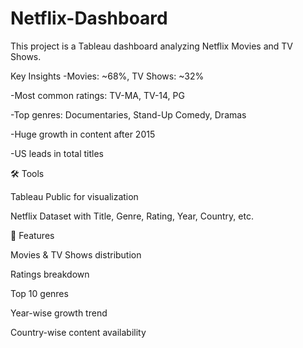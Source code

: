 # Netflix-Dashboard
This project is a Tableau dashboard analyzing Netflix Movies and TV Shows.

Key Insights
-Movies: ~68%, TV Shows: ~32%
  
-Most common ratings: TV-MA, TV-14, PG
  
-Top genres: Documentaries, Stand-Up Comedy, Dramas
  
-Huge growth in content after 2015
  
-US leads in total titles

🛠 Tools

Tableau Public for visualization

Netflix Dataset with Title, Genre, Rating, Year, Country, etc.

🚀 Features

Movies & TV Shows distribution

Ratings breakdown

Top 10 genres

Year-wise growth trend

Country-wise content availability


